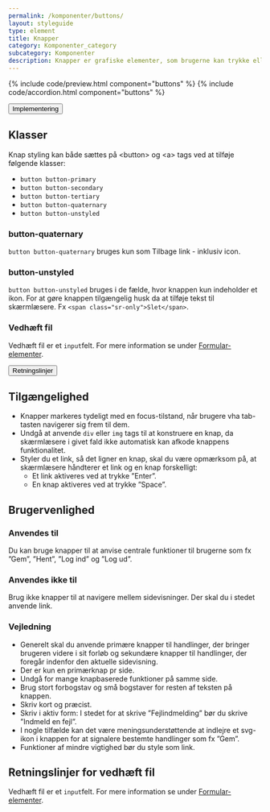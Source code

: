 ```yaml
---
permalink: /komponenter/buttons/
layout: styleguide
type: element
title: Knapper
category: Komponenter_category
subcategory: Komponenter
description: Knapper er grafiske elementer, som brugerne kan trykke eller klikke på og dermed udløse en funktion eller handling. De kommer i flere grafiske former og er inddelt i et hierarki med primære, sekundære og tertiære knapper.
---
```


{% include code/preview.html component="buttons" %}
{% include code/accordion.html component="buttons" %}
<div class="accordion-bordered">
  <button class="button-unstyled accordion-button"
    aria-expanded="false" aria-controls="code-documentation">
    Implementering
  </button>
  <div id="code-documentation" class="accordion-content">
    <section>
      <h2 class="h4">Klasser</h2>
      <p>Knap styling kan både sættes på &lt;button&gt; og &lt;a&gt; tags ved at tilføje følgende klasser:</p>
      <ul>
        <li><code>button button-primary</code></li>
        <li><code>button button-secondary</code></li>
        <li><code>button button-tertiary</code></li>
        <li><code>button button-quaternary</code></li>
        <li><code>button button-unstyled</code></li>
      </ul>
      <h3 class="h5">button-quaternary</h3>
      <p><code>button button-quaternary</code> bruges kun som Tilbage link - inklusiv icon.</p>
      <h3 class="h5">button-unstyled</h3>
      <p><code>button button-unstyled</code> bruges i de fælde, hvor knappen kun indeholder et ikon. For at gøre knappen tilgængelig husk da at tilføje tekst til skærmlæsere. Fx <code>&lt;span class="sr-only"&gt;Slet&lt;/span&gt;</code>.</p>
      <h3 class="h5">Vedhæft fil</h3>
      <p>Vedhæft fil er et <code>input</code>felt. For mere information se under <a href="/dkfds-docs/komponenter/form-controls/#vedhæft-fil">Formular-elementer</a>.</p>
    </section>
  </div>
</div>

<div class="accordion-bordered">
  <button class="button-unstyled accordion-button"
      aria-expanded="true" aria-controls="accordion-bordered-docs">
    Retningslinjer
  </button>
  <div id="accordion-bordered-docs" aria-hidden="false" class="accordion-content">
    <article>
      <section>
          <h2 class="h4">Tilgængelighed</h2>
          <ul>
              <li>Knapper markeres tydeligt med en focus-tilstand, når brugere vha tab-tasten navigerer sig frem til dem.</li>
              <li>Undgå at anvende <code>div</code> eller <code>img</code> tags til at konstruere en knap, da skærmlæsere i givet fald ikke automatisk kan afkode knappens funktionalitet.</li>
              <li>Styler du et link, så det ligner en knap, skal du være opmærksom på, at skærmlæsere håndterer et link og en knap forskelligt:
              <ul>
                  <li>Et link aktiveres ved at trykke ”Enter”.</li>
                  <li>En knap aktiveres ved at trykke ”Space”.</li>
              </ul>
              </li>
          </ul>
      </section>
      <section>
          <h2 class="h4">Brugervenlighed</h2>
          <h3 class="h5">Anvendes til</h3>
          <p>Du kan bruge knapper til at anvise centrale funktioner til brugerne som fx ”Gem”, ”Hent”, ”Log ind” og ”Log ud”.</p>
          <h3 class="h5">Anvendes ikke til</h3>
          <p>Brug ikke knapper til at navigere mellem sidevisninger. Der skal du i stedet anvende link.</p>
          <h3 class="h5">Vejledning</h3>
          <ul>
              <li>Generelt skal du anvende primære knapper til handlinger, der bringer brugeren videre i sit forløb og sekundære knapper til handlinger, der foregår indenfor den aktuelle sidevisning.</li>
              <li>Der er kun en primærknap pr side.</li>
              <li>Undgå for mange knapbaserede funktioner på samme side.</li>
              <li>Brug stort forbogstav og små bogstaver for resten af teksten på knappen.</li>
              <li>Skriv kort og præcist.</li>
              <li>Skriv i aktiv form: I stedet for at skrive ”Fejlindmelding” bør du skrive ”Indmeld en fejl”.</li>
              <li>I nogle tilfælde kan det være meningsunderstøttende at indlejre et svg-ikon i knappen for at signalere bestemte handlinger som fx ”Gem”.</li>
              <li>Funktioner af mindre vigtighed bør du style som link.</li>
          </ul>
      </section>
      <section>
          <h2 class="h4">Retningslinjer for vedhæft fil</h2>
          <p>Vedhæft fil er et <code>input</code>felt. For mere information se under <a href="/dkfds-docs/komponenter/form-controls/#vedhæft-fil">Formular-elementer</a>.</p>
      </section>
    </article>
  </div>
</div>

